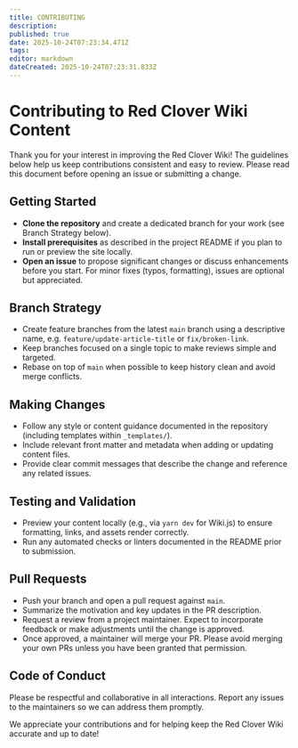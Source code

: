 ```yaml
---
title: CONTRIBUTING
description: 
published: true
date: 2025-10-24T07:23:34.471Z
tags: 
editor: markdown
dateCreated: 2025-10-24T07:23:31.833Z
---
```


# Contributing to Red Clover Wiki Content

Thank you for your interest in improving the Red Clover Wiki! The guidelines below help
us keep contributions consistent and easy to review. Please read this document before
opening an issue or submitting a change.

## Getting Started
- **Clone the repository** and create a dedicated branch for your work (see Branch
  Strategy below).
- **Install prerequisites** as described in the project README if you plan to run or
  preview the site locally.
- **Open an issue** to propose significant changes or discuss enhancements before you
  start. For minor fixes (typos, formatting), issues are optional but appreciated.

## Branch Strategy
- Create feature branches from the latest `main` branch using a descriptive name, e.g.
  `feature/update-article-title` or `fix/broken-link`.
- Keep branches focused on a single topic to make reviews simple and targeted.
- Rebase on top of `main` when possible to keep history clean and avoid merge
  conflicts.

## Making Changes
- Follow any style or content guidance documented in the repository (including
  templates within `_templates/`).
- Include relevant front matter and metadata when adding or updating content files.
- Provide clear commit messages that describe the change and reference any related
  issues.

## Testing and Validation
- Preview your content locally (e.g., via `yarn dev` for Wiki.js) to ensure formatting,
  links, and assets render correctly.
- Run any automated checks or linters documented in the README prior to submission.

## Pull Requests
- Push your branch and open a pull request against `main`.
- Summarize the motivation and key updates in the PR description.
- Request a review from a project maintainer. Expect to incorporate feedback or make
  adjustments until the change is approved.
- Once approved, a maintainer will merge your PR. Please avoid merging your own PRs
  unless you have been granted that permission.

## Code of Conduct
Please be respectful and collaborative in all interactions. Report any issues to the
maintainers so we can address them promptly.

We appreciate your contributions and for helping keep the Red Clover Wiki accurate and
up to date!
